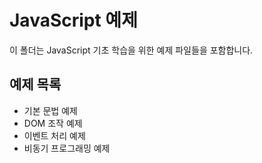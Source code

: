 # JavaScript 예제

이 폴더는 JavaScript 기초 학습을 위한 예제 파일들을 포함합니다.

## 예제 목록
- 기본 문법 예제
- DOM 조작 예제
- 이벤트 처리 예제
- 비동기 프로그래밍 예제 